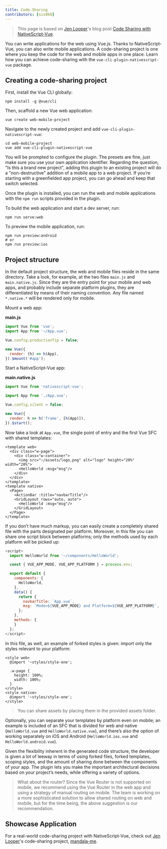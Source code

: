 ```yaml
---
title: Code-Sharing
contributors: [sis0k0]
---
```


> This page is based on [Jen Looper](https://twitter.com/jenlooper)'s blog post [Code Sharing with NativeScript-Vue](https://www.nativescript.org/blog/code-sharing-with-nativescript-vue).

You can write applications for the web using Vue.js. Thanks to NativeScript-Vue, you can also write mobile applications. A code-sharing project is one where you keep the code for the web and mobile apps in one place. Learn how you can achieve code-sharing with the `vue-cli-plugin-nativescript-vue` package.

## Creating a code-sharing project

First, install the Vue CLI globally:

```
npm install -g @vue/cli
```


Then, scaffold a new Vue web application:

```
vue create web-mobile-project
```

Navigate to the newly created project and add `vue-cli-plugin-nativescript-vue`:

```
cd web-mobile-project
vue add vue-cli-plugin-nativescript-vue
```

You will be prompted to configure the plugin. The presets are fine, just make sure you use your own application identifier. Regarding the question, "Is this a brand new project", adding this plugin to an existing project will do a "non-destructive" addition of a mobile app to a web project. If you’re starting with a greenfielded app project, you can go ahead and keep that switch selected.

Once the plugin is installed, you can run the web and mobile applications with the `npm run` scripts provided in the plugin.

To build the web application and start a dev server, run:

```
npm run serve:web
```

To preview the mobile application, run:

```
npm run preview:android
# or
npm run preview:ios
```

## Project structure

In the default project structure, the web and mobile files reside in the same directory. Take a look, for example, at the two files `main.js` and `main.native.js`. Since they are the entry point for your mobile and web apps, and probably include separate platform plugins, they are differentiated by means of their naming convention. Any file named ``*.native.*`` will be rendered only for mobile.

Mount a web app:

**main.js**
```javascript
import Vue from 'vue';
import App from '~/App.vue';

Vue.config.productionTip = false;

new Vue({
  render: (h) => h(App),
}).$mount('#app');
```

Start a NativeScript-Vue app:

**main.native.js**
```javascript
import Vue from 'nativescript-vue';

import App from './App.vue';

Vue.config.silent = false;

new Vue({
  render: h => h('frame', [h(App)]),
}).$start();
```

Now take a look at `App.vue`, the single point of entry and the first Vue SFC with shared templates:

```vue
<template web>
  <div class="w-page">
    <div class="w-container">
      <img src="~/assets/logo.png" alt="logo" height="20%" width="20%">
      <HelloWorld :msg="msg"/>
    </div>
  </div>
</template>
<template native>
  <Page>
    <ActionBar :title="navbarTitle"/>
    <GridLayout rows="auto, auto">
      <HelloWorld :msg="msg"/>
    </GridLayout>
  </Page>
</template>
```

If you don’t have much markup, you can easily create a completely shared file with the parts designated per platform. Moreover, in this file you can share one script block between platforms; only the methods used by each platform will be picked up:

```javascript
<script>
  import HelloWorld from '~/components/HelloWorld';

  const { VUE_APP_MODE, VUE_APP_PLATFORM } = process.env;

  export default {
    components: {
      HelloWorld,
    },
    data() {
      return {
        navbarTitle: `App.vue`,
        msg: `Mode=${VUE_APP_MODE} and Platform=${VUE_APP_PLATFORM}`,
      };
    },
    methods: {
    }
  };
</script>
```

In this file, as well, an example of forked styles is given: import only the styles relevant to your platform:

```vue
<style web>
  @import '~styles/style-one';

  .w-page {
    height: 100%;
    width: 100%;
  }
</style>
<style native>
  @import '~styles/style-one';
</style>
```

> You can share assets by placing them in the provided assets folder.

Optionally, you can separate your templates by platform even on mobile; an example is included of an SFC that is divided for web and native (`HelloWorld.vue` and `HelloWorld.native.vue`), and there’s also the option of working separately on iOS and Android (`HelloWorld.ios.vue` and `HelloWorld.android.vue`).

Given the flexibility inherent in the generated code structure, the developer is given a lot of leeway in terms of using forked files, forked templates, scoping styles, and the amount of sharing done between the components of your app. The plugin lets you make the important architectural decisions based on your project’s needs, while offering a variety of options.

> What about the router? Since the Vue Router is not supported on mobile, we recommend using the Vue Router in the web app and using a strategy of manual routing on mobile. The team is working on a more sophisticated solution to allow shared routing on web and mobile, but for the time being, the above suggestion is our recommendation.

## Showcase Application

For a real-world code-sharing project with NativeScript-Vue, check out [Jen Looper](https://twitter.com/jenlooper)'s code-sharing project, [mandala-me](https://github.com/jlooper/mandala-me).
